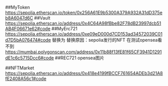 ##MyToken
    https://sepolia.etherscan.io/token/0x256A61E9b5300A379A932A31dD375eb8A6047d6C
##Vault  
    https://sepolia.etherscan.io/address/0x4C64A98fBbe82F78dB23997dcb51AB4F06671e62#code
##MyErc721
    https://sepolia.etherscan.io/address/0xe09eD000d7CD153ad34572039C01d7D5bA076474#code
    替换为 替换原因：sepolia发行的NFT 在测试opensea看不到
    https://mumbai.polygonscan.com/address/0x11b88f13fE81f65CF3941D1291dE1c6c5715Dcc6#code
##REC721 opensea图片
         
##NFTMarket
    https://sepolia.etherscan.io/address/0x418e4199fBCCF761654ADEb3d21A8fE2408A56c1#code